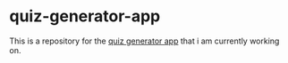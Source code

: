 # quiz-generator-app

This is a repository for the [quiz generator app](https://quiz-generator-mmbx.onrender.com/) that i am currently working on.
